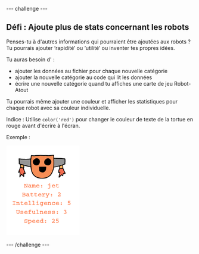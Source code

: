 --- challenge ---
## Défi : Ajoute plus de stats concernant les robots 
Penses-tu à d'autres informations qui pourraient être ajoutées aux robots ? Tu pourrais ajouter ‘rapidité’ ou ‘utilité’ ou inventer tes propres idées.

Tu auras besoin d' :

+ ajouter les données au fichier pour chaque nouvelle catégorie
+ ajouter la nouvelle catégorie au code qui lit les données
+ écrire une nouvelle catégorie quand tu affiches une carte de jeu Robot-Atout

Tu pourrais même ajouter une couleur et afficher les statistiques pour chaque robot avec sa couleur individuelle.

Indice : Utilise `color('red')` pour changer le couleur de texte de la tortue en rouge avant d'écrire à l'écran.

Exemple :

![capture d'écran](images/robotrumps-jet.png)





--- /challenge ---